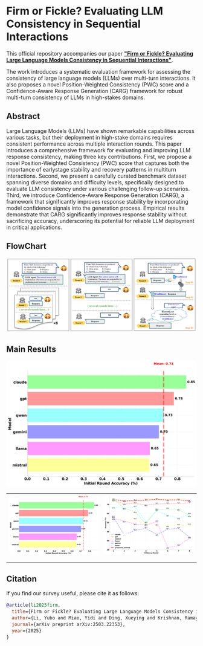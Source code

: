 # Firm or Fickle? Evaluating LLM Consistency in Sequential Interactions

This official repository accompanies our paper [**"Firm or Fickle? Evaluating Large Language Models Consistency in Sequential Interactions"**](arxiv.org/abs/2503.22353). 

The work introduces a systematic evaluation framework for assessing the consistency of large language models (LLMs) over multi-turn interactions. It also proposes a novel Position-Weighted Consistency (PWC) score and a Confidence-Aware Response Generation (CARG) framework for robust multi-turn consistency of LLMs in high-stakes domains.



## Abstract

Large Language Models (LLMs) have shown remarkable capabilities across various tasks, but their deployment in high-stake domains requires consistent performance across multiple interaction rounds. This paper introduces a comprehensive framework for evaluating and improving LLM response consistency, making three key contributions. First, we propose a novel Position-Weighted Consistency (PWC) score that captures both the importance of earlystage stability and recovery patterns in multiturn interactions. Second, we present a carefully curated benchmark dataset spanning diverse domains and difficulty levels, specifically designed to evaluate LLM consistency under various challenging follow-up scenarios. Third, we introduce Confidence-Aware Response Generation (CARG), a framework that significantly improves response stability by incorporating model confidence signals into the generation process. Empirical results demonstrate that CARG significantly improves response stability without sacrificing accuracy, underscoring its potential for reliable LLM deployment in critical applications.

## FlowChart
![](figs/flowchart.png)

## Main Results

![](figs/model_comparison_initial_accuracy.png)

| ![Image 1](figs/model_comparison_initial_accuracy.png) | ![Image 2](figs/acc_with_sol.png) |
|:------------------------------:|:------------------------------:|

---
## Citation

If you find our survey useful, please cite it as follows:

```bibtex
@article{li2025firm,
  title={Firm or Fickle? Evaluating Large Language Models Consistency in Sequential Interactions},
  author={Li, Yubo and Miao, Yidi and Ding, Xueying and Krishnan, Ramayya and Padman, Rema},
  journal={arXiv preprint arXiv:2503.22353},
  year={2025}
}
